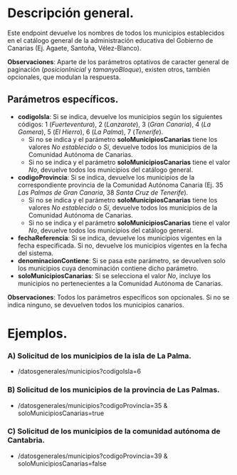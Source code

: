 # Descripción general.

Este endpoint devuelve los nombres de todos los municipios establecidos en el catálogo general de la administración educativa del Gobierno de Canarias (Ej. Agaete, Santoña, Vélez-Blanco).

**Observaciones**: Aparte de los parámetros optativos de caracter general de paginación (_posicionInicial_ y _tamanyoBloque_), existen otros, también opcionales, que modulan la respuesta.

## Parámetros específicos.

* **codigoIsla**: Si se indica, devuelve los municipios según los siguientes códigos: 1 (*Fuerteventura*), 2 (*Lanzarote*), 3 (*Gran Canaria*), 4 (*La Gomera*), 5 (*El Hierro*), 6 (*La Palma*), 7 (*Tenerife*).
  * Si no se indica y el parámetro **soloMunicipiosCanarias** tiene los valores *No establecido* o *Sí*, devuelve todos los municipios de la Comunidad Autónoma de Canarias.
  * Si no se indica y el parámetro **soloMunicipiosCanarias** tiene el valor *No*, devuelve todos los municipios del catálogo general. 
* **codigoProvincia**: Si se indica, devuelve los municipios de la correspondiente provincia de la Comunidad Autónoma Canaria (Ej. 35 *Las Palmas de Gran Canaria*, 38 *Santa Cruz de Tenerife*).
  * Si no se indica y el parámetro **soloMunicipiosCanarias** tiene los valores *No establecido* o *Sí*, devuelve todos los municipios de la Comunidad Autónoma de Canarias.
  * Si no se indica y el parámetro **soloMunicipiosCanarias** tiene el valor *No*, devuelve todos los municipios del catálogo general. 
* **fechaReferencia**: Si se indica, devuelve los municipios vigentes en la fecha especificada. Si no, devuelve los municipios vigentes en la fecha del sistema.
* **denominacionContiene**: Si se pasa este parámetro, se devuelven solo los municipios cuya denominación contiene dicho parámetro.
* **soloMunicipiosCanarias**: Si se selecciona el valor *No*, incluye los municipios no pertenecientes a la Comunidad Autónoma de Canarias.

**Observaciones**: Todos los parámetros específicos son opcionales. Si no se indica ninguno, se devuelven todos los municipios canarios.

# Ejemplos.

### A) Solicitud de los municipios de la isla de La Palma.
* /datosgenerales/municipios?codigoIsla=6

### B) Solicitud de los municipios de la provincia de Las Palmas.
* /datosgenerales/municipios?codigoProvincia=35 & soloMunicipiosCanarias=true

### C) Solicitud de los municipios de la comunidad autónoma de Cantabria.
* /datosgenerales/municipios?codigoProvincia=39 & soloMunicipiosCanarias=false



